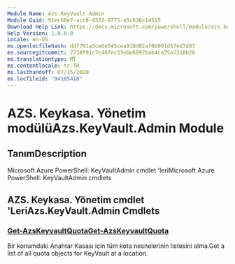 ```yaml
---
Module Name: Azs.KeyVault.Admin
Module Guid: 51ec68e7-acc8-4532-9775-a5c636c14515
Download Help Link: https://docs.microsoft.com/powershell/module/azs.keyvault.admin
Help Version: 1.0.0.0
Locale: en-US
ms.openlocfilehash: dd7791a5ce6e545cea918d02af0b091d57ed7d83
ms.sourcegitcommit: 2738f91c7c467ec33e6e6997bab4ca75a7218b26
ms.translationtype: MT
ms.contentlocale: tr-TR
ms.lasthandoff: 07/15/2020
ms.locfileid: "94105418"
---
```

# <span data-ttu-id="0167a-101">AZS. Keykasa. Yönetim modülü</span><span class="sxs-lookup"><span data-stu-id="0167a-101">Azs.KeyVault.Admin Module</span></span>
## <span data-ttu-id="0167a-102">Tanım</span><span class="sxs-lookup"><span data-stu-id="0167a-102">Description</span></span>
<span data-ttu-id="0167a-103">Microsoft Azure PowerShell: KeyVaultAdmin cmdlet 'leri</span><span class="sxs-lookup"><span data-stu-id="0167a-103">Microsoft Azure PowerShell: KeyVaultAdmin cmdlets</span></span>

## <span data-ttu-id="0167a-104">AZS. Keykasa. Yönetim cmdlet 'Leri</span><span class="sxs-lookup"><span data-stu-id="0167a-104">Azs.KeyVault.Admin Cmdlets</span></span>
### [<span data-ttu-id="0167a-105">Get-AzsKeyvaultQuota</span><span class="sxs-lookup"><span data-stu-id="0167a-105">Get-AzsKeyvaultQuota</span></span>](Get-AzsKeyvaultQuota.md)
<span data-ttu-id="0167a-106">Bir konumdaki Anahtar Kasası için tüm kota nesnelerinin listesini alma.</span><span class="sxs-lookup"><span data-stu-id="0167a-106">Get a list of all quota objects for KeyVault at a location.</span></span>

